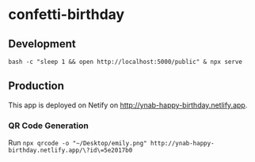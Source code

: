 # confetti-birthday

## Development

```
bash -c "sleep 1 && open http://localhost:5000/public" & npx serve
```

## Production

This app is deployed on Netify on http://ynab-happy-birthday.netlify.app.

### QR Code Generation

Run `npx qrcode -o "~/Desktop/emily.png" http://ynab-happy-birthday.netlify.app/\?id\=5e2017b0`
